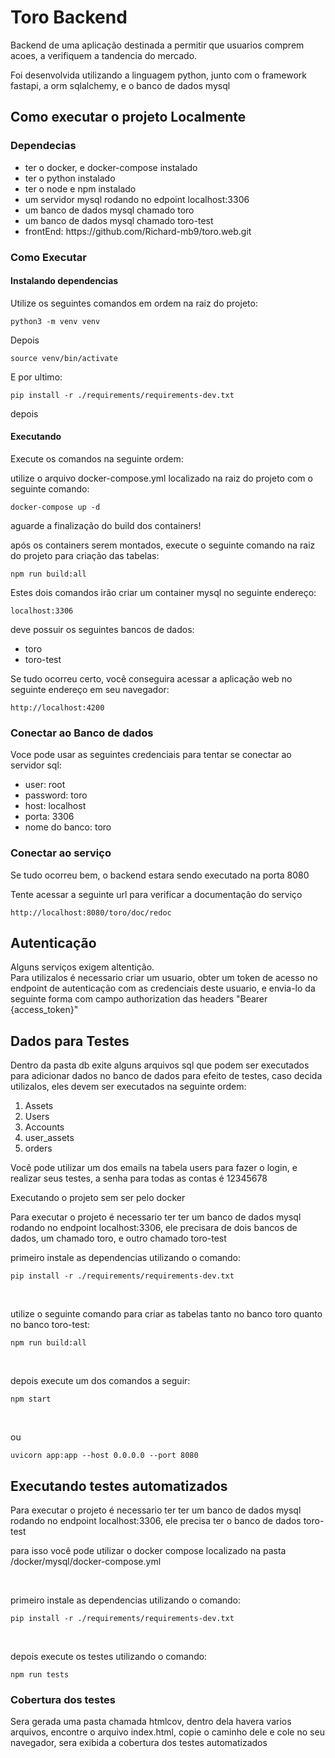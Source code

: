 <h1> Toro Backend </h1>

<p> Backend de uma aplicação destinada a permitir que usuarios comprem acoes, a verifiquem a tandencia do mercado. </p>

<p> Foi desenvolvida utilizando a linguagem python, junto com o framework fastapi, a orm sqlalchemy, e o banco de dados mysql</p>

<h2> Como executar o projeto Localmente</h2>
<h3> Dependecias</h3>
<ul>
  <li>ter o docker, e docker-compose instalado</li>
  <li>ter o python instalado</li>
  <li>ter o node e npm instalado</li>
  <li>um servidor mysql rodando no edpoint localhost:3306</li>
  <li>um banco de dados mysql chamado toro</li>
  <li>um banco de dados mysql chamado toro-test</li>
  <li>frontEnd: https://github.com/Richard-mb9/toro.web.git
</ul>

<h3> Como Executar </h3>
<h4>Instalando dependencias</h4>
<p> Utilize os seguintes comandos em ordem na raiz do projeto:</p>

```
python3 -m venv venv
```

<p> Depois</p>

```
source venv/bin/activate
```

<p> E por ultimo:</p>

```
pip install -r ./requirements/requirements-dev.txt
```
<p>depois</p>

<h4>Executando </h4>
<p> Execute os comandos na seguinte ordem:</p>
<p> utilize o arquivo docker-compose.yml localizado na raiz do projeto com o seguinte comando:</p>

```
docker-compose up -d
```

<p> aguarde a finalização do build dos containers!</p>
<p> após os containers serem montados, execute o seguinte comando na raiz do projeto para criação das tabelas:</p>

```
npm run build:all
```
Estes dois comandos irão criar um container mysql no seguinte endereço:

```
localhost:3306
```

deve possuir os seguintes bancos de dados:

<ul>
  <li>toro</li>
  <li>toro-test</li>
</ul>

<p> Se tudo ocorreu certo, você conseguira acessar a aplicação web no seguinte endereço em seu navegador: </p>

```
http://localhost:4200
```

<h3> Conectar ao Banco de dados </h3>
<p> Voce pode usar as seguintes credenciais para tentar se conectar ao servidor sql:</p>
<ul>
  <li>user: root</li>
  <li>password: toro</li>
  <li>host: localhost</li>
  <li>porta: 3306</li>
  <li>nome do banco: toro</li>
</ul>

<h3> Conectar ao serviço </h3>
<p> Se tudo ocorreu bem, o backend estara sendo executado na porta 8080</p>
<p> Tente acessar a seguinte url para verificar a documentação do serviço</p>

```
http://localhost:8080/toro/doc/redoc  
```

<h2>Autenticação</h2>
Alguns serviços exigem altentição.<br>
Para utilizalos é necessario criar um usuario, obter um token de acesso no endpoint de autenticação com as credenciais deste usuario, e envia-lo da seguinte forma com campo authorization das headers "Bearer {access_token}"

<h2>Dados para Testes</h2>
Dentro da pasta db exite alguns arquivos sql que podem ser executados para adicionar dados no banco de dados para efeito de testes, caso decida utilizalos, eles devem ser executados na seguinte ordem:
<ol>
  <li>Assets</li>
  <li>Users</li>
  <li>Accounts</li>
  <li>user_assets</li>
  <li>orders</li>
</ol>

<p> Você pode utilizar um dos emails na tabela users para fazer o login, e realizar seus testes, a senha para todas as contas é 12345678 </P

<h2>Executando o projeto sem ser pelo docker</h2>
<p> Para executar o projeto é necessario ter ter um banco de dados mysql rodando no endpoint localhost:3306, ele precisara de dois bancos de dados, um chamado toro, e outro chamado toro-test</p>

<p>primeiro instale as dependencias utilizando o comando:</p>

```
pip install -r ./requirements/requirements-dev.txt
```
<br>
<p>utilize o seguinte comando para criar as tabelas tanto no banco toro quanto no banco toro-test:</p>

```
npm run build:all
```
<br>
<p>depois execute um dos comandos a seguir:</p>

```
npm start
```
<br>
<p>ou</p>

```
uvicorn app:app --host 0.0.0.0 --port 8080
```

<h2>Executando testes automatizados</h2>
<p> Para executar o projeto é necessario ter ter um banco de dados mysql rodando no endpoint localhost:3306, ele precisa ter o banco de dados toro-test</p>

<p> para isso você pode utilizar o docker compose localizado na pasta /docker/mysql/docker-compose.yml</p>
<br>
<p>primeiro instale as dependencias utilizando o comando:</p>

```
pip install -r ./requirements/requirements-dev.txt
```
<br>

<p>depois execute os testes utilizando o comando:</p>

```
npm run tests
```
<h3>Cobertura dos testes </h3>


<p>Sera gerada uma pasta chamada htmlcov, dentro dela havera varios arquivos, encontre o arquivo index.html, copie o caminho dele e cole no seu navegador, sera exibida a cobertura dos testes automatizados </p>












